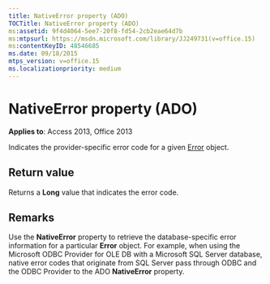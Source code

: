 ```yaml
---
title: NativeError property (ADO)
TOCTitle: NativeError property (ADO)
ms:assetid: 9f4d4064-5ee7-20f8-fd54-2cb2eae64d7b
ms:mtpsurl: https://msdn.microsoft.com/library/JJ249731(v=office.15)
ms:contentKeyID: 48546685
ms.date: 09/18/2015
mtps_version: v=office.15
ms.localizationpriority: medium
---
```


# NativeError property (ADO)


**Applies to**: Access 2013, Office 2013

Indicates the provider-specific error code for a given [Error](error-object-ado.md) object.

## Return value

Returns a **Long** value that indicates the error code.

## Remarks

Use the **NativeError** property to retrieve the database-specific error information for a particular **Error** object. For example, when using the Microsoft ODBC Provider for OLE DB with a Microsoft SQL Server database, native error codes that originate from SQL Server pass through ODBC and the ODBC Provider to the ADO **NativeError** property.

